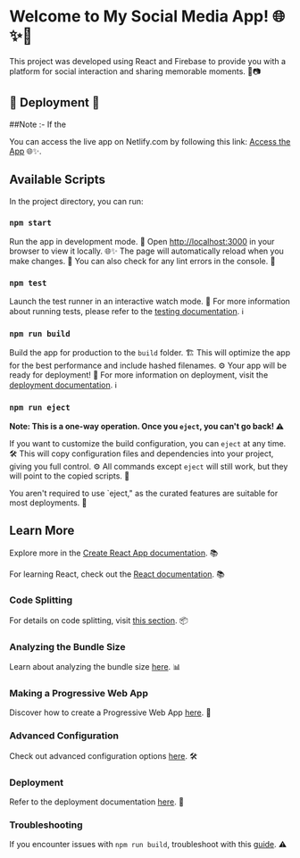 # Welcome to My Social Media App! 🌐✨📱

This project was developed using React and Firebase to provide you with a platform for social interaction and sharing memorable moments. 📱📷

## 🚀 Deployment 🚀

##Note :- If the 

You can access the live app on Netlify.com by following this link: [Access the App](https://ornate-peony-7e5923.netlify.app/) 🌐✨.

## Available Scripts

In the project directory, you can run:

### `npm start`

Run the app in development mode. 🚀
Open [http://localhost:3000](http://localhost:3000) in your browser to view it locally. 🌐✨
The page will automatically reload when you make changes. 🔄
You can also check for any lint errors in the console. 🚧

### `npm test`

Launch the test runner in an interactive watch mode. 🏃
For more information about running tests, please refer to the [testing documentation](https://facebook.github.io/create-react-app/docs/running-tests). ℹ️

### `npm run build`

Build the app for production to the `build` folder. 🏗️
This will optimize the app for the best performance and include hashed filenames. ⚙️
Your app will be ready for deployment! 🚀
For more information on deployment, visit the [deployment documentation](https://facebook.github.io/create-react-app/docs/deployment). ℹ️

### `npm run eject`

**Note: This is a one-way operation. Once you `eject`, you can't go back! ⚠️**

If you want to customize the build configuration, you can `eject` at any time. 🛠️
This will copy configuration files and dependencies into your project, giving you full control. ⚙️
All commands except `eject` will still work, but they will point to the copied scripts. 🚀

You aren't required to use `eject," as the curated features are suitable for most deployments. 🤝

## Learn More

Explore more in the [Create React App documentation](https://facebook.github.io/create-react-app/docs/getting-started). 📚

For learning React, check out the [React documentation](https://reactjs.org/). 📚

### Code Splitting

For details on code splitting, visit [this section](https://facebook.github.io/create-react-app/docs/code-splitting). 📦

### Analyzing the Bundle Size

Learn about analyzing the bundle size [here](https://facebook.github.io/create-react-app/docs/analyzing-the-bundle-size). 📊

### Making a Progressive Web App

Discover how to create a Progressive Web App [here](https://facebook.github.io/create-react-app/docs/making-a-progressive-web-app). 📱

### Advanced Configuration

Check out advanced configuration options [here](https://facebook.github.io/create-react-app/docs/advanced-configuration). 🛠️

### Deployment

Refer to the deployment documentation [here](https://facebook.github.io/create-react-app/docs/deployment). 🚀

### Troubleshooting

If you encounter issues with `npm run build`, troubleshoot with this [guide](https://facebook.github.io/create-react-app/docs/troubleshooting#npm-run-build-fails-to-minify). ⚠️
